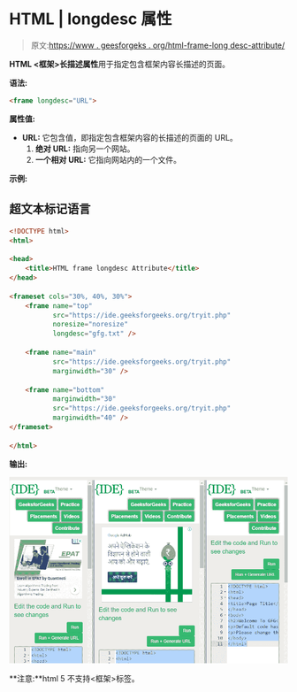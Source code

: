 # HTML | longdesc 属性

> 原文:[https://www . geesforgeks . org/html-frame-long desc-attribute/](https://www.geeksforgeeks.org/html-frame-longdesc-attribute/)

**HTML <框架>长描述属性**用于指定包含框架内容长描述的页面。

**语法:**

```html
<frame longdesc="URL"> 
```

**属性值:**

*   **URL:** 它包含值，即指定包含框架内容的长描述的页面的 URL。
    1.  **绝对 URL:** 指向另一个网站。
    2.  **一个相对 URL:** 它指向网站内的一个文件。

**示例:**

## 超文本标记语言

```html
<!DOCTYPE html>
<html>

<head>
    <title>HTML frame longdesc Attribute</title>
</head>

<frameset cols="30%, 40%, 30%">
    <frame name="top"
           src="https://ide.geeksforgeeks.org/tryit.php"
           noresize="noresize"
           longdesc="gfg.txt" />

    <frame name="main"
           src="https://ide.geeksforgeeks.org/tryit.php"
           marginwidth="30" />

    <frame name="bottom"
           marginwidth="30"
           src="https://ide.geeksforgeeks.org/tryit.php"
           marginwidth="40" />
</frameset>

</html>
```

**输出:**

![](img/65aceb334455645a17ae6b637e8886b3.png)

**注意:**html 5 不支持<框架>标签。